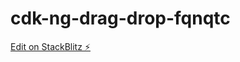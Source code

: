 # cdk-ng-drag-drop-fqnqtc

[Edit on StackBlitz ⚡️](https://stackblitz.com/edit/cdk-ng-drag-drop-fqnqtc)